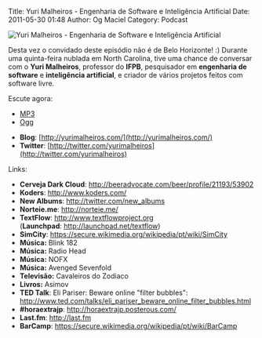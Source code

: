 Title: Yuri Malheiros - Engenharia de Software e Inteligência Artificial
Date: 2011-05-30 01:48
Author: Og Maciel
Category: Podcast

![Yuri Malheiros - Engenharia de Software e Inteligência Artificial]({filename}/images/yurimalheiros.jpg)

Desta vez o convidado deste episódio não é de Belo Horizonte! :) Durante
uma quinta-feira nublada em North Carolina, tive uma chance de conversar
com o **Yuri Malheiros**, professor do **IFPB**, pesquisador em
**engenharia de software** e **inteligência artificial**, e criador de
vários projetos feitos com software livre.

Escute agora:

* [MP3](http://downloads.ogmaciel.com/castalio-podcast-08.mp3)
* [Ogg](http://downloads.ogmaciel.com/castalio-podcast-08.ogg)

- **Blog**: [http://yurimalheiros.com/](http://yurimalheiros.com/)
- **Twitter**: [http://twitter.com/yurimalheiros](http://twitter.com/yurimalheiros)

Links:

-   **Cerveja Dark
    Cloud**: <http://beeradvocate.com/beer/profile/21193/53902>
-   **Koders**: <http://www.koders.com/>
-   **New Albums**: <http://twitter.com/new_albums>
-   **Norteie.me**: <http://norteie.me/>
-   **TextFlow**: <http://www.textflowproject.org>
    (**Launchpad**: <http://launchpad.net/textflow>)
-   **SimCity**: <https://secure.wikimedia.org/wikipedia/pt/wiki/SimCity>
-   **Música:** Blink 182
-   **Música:** Radio Head
-   **Música:** NOFX
-   **Música:** Avenged Sevenfold
-   **Televisão:** Cavaleiros do Zodiaco
-   **Livros:** Asimov
-   **TED Talk**: Eli Pariser: Beware online "filter bubbles":
    <http://www.ted.com/talks/eli_pariser_beware_online_filter_bubbles.html>
-   **\#horaextrajp**: <http://horaextrajp.posterous.com/>
-   **Last.fm**: <http://last.fm>
-   **BarCamp**: <https://secure.wikimedia.org/wikipedia/pt/wiki/BarCamp>

 
